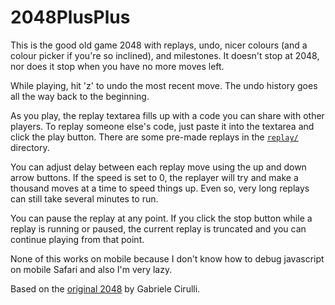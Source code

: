 # 2048PlusPlus

This is the good old game 2048 with replays, undo, nicer colours (and a colour picker if you're so inclined), and milestones. It doesn't stop at 2048, nor does it stop when you have no more moves left.

While playing, hit 'z' to undo the most recent move. The undo history goes all the way back to the beginning.

As you play, the replay textarea fills up with a code you can share with other players. To replay someone else's code, just paste it into the textarea and click the play button. There are some pre-made replays in the [`replay/`](tree/master/replays) directory.

You can adjust delay between each replay move using the up and down arrow buttons. If the speed is set to 0, the replayer will try and make a thousand moves at a time to speed things up. Even so, very long replays can still take several minutes to run.

You can pause the replay at any point. If you click the stop button while a replay is running or paused, the current replay is truncated and you can continue playing from that point.

None of this works on mobile because I don't know how to debug javascript on mobile Safari and also I'm very lazy.

Based on the [original 2048](https://github.com/gabrielecirulli/2048) by Gabriele Cirulli.